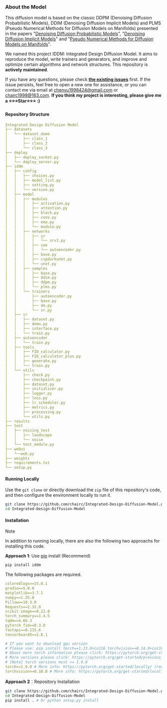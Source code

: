 ### About the Model

This diffusion model is based on the classic DDPM (Denoising Diffusion Probabilistic Models), DDIM (Denoising Diffusion Implicit Models) and PLMS (Pseudo Numerical Methods for Diffusion Models on Manifolds) presented in the papers "[Denoising Diffusion Probabilistic Models](https://arxiv.org/abs/2006.11239)", "[Denoising Diffusion Implicit Models](https://arxiv.org/abs/2010.02502)" and "[Pseudo Numerical Methods for Diffusion Models on Manifolds](https://openreview.net/forum?id=PlKWVd2yBkY)".

We named this project IDDM: Integrated Design Diffusion Model. It aims to reproduce the model, write trainers and generators, and improve and optimize certain algorithms and network structures. This repository is **actively maintained**.

If you have any questions, please check [**the existing issues**](https://github.com/chairc/Integrated-Design-Diffusion-Model/issues/9) first. If the issue persists, feel free to open a new one for assistance, or you can contact me via email at chenyu1998424@gmail.com or chairc1998@163.com. **If you think my project is interesting, please give me a ⭐⭐⭐Star⭐⭐⭐ :)**

#### Repository Structure

```yaml
Integrated Design Diffusion Model
├── datasets
│   └── dataset_demo
│       ├── class_1
│       ├── class_2
│       └── class_3
├── deploy
│   ├── deploy_socket.py
│   └── deploy_server.py
├── iddm
│   ├── config
│   │   ├── choices.py
│   │   ├── model_list.py
│   │   ├── setting.py
│   │   └── version.py
│   ├── model
│   │   ├── modules
│   │   │   ├── activation.py
│   │   │   ├── attention.py
│   │   │   ├── block.py
│   │   │   ├── conv.py
│   │   │   ├── ema.py
│   │   │   └── module.py
│   │   ├── networks
│   │   │   ├── sr
│   │   │   │   └── srv1.py
│   │   │   ├── vae
│   │   │   │   └── autoencoder.py
│   │   │   ├── base.py
│   │   │   ├── cspdarkunet.py
│   │   │   └── unet.py
│   │   ├── samples
│   │   │   ├── base.py
│   │   │   ├── ddim.py
│   │   │   ├── ddpm.py
│   │   │   └── plms.py
│   │   └── trainers
│   │       ├── autoencoder.py
│   │       ├── base.py
│   │       ├── dm.py
│   │       └── sr.py
│   ├── sr
│   │   ├── dataset.py
│   │   ├── demo.py
│   │   ├── interface.py
│   │   └── train.py
│   ├── autoencoder
│   │   └── train.py
│   ├── tools
│   │   ├── FID_calculator.py
│   │   ├── FID_calculator_plus.py
│   │   ├── generate.py
│   │   └── train.py
│   └── utils
│       ├── check.py
│       ├── checkpoint.py
│       ├── dataset.py
│       ├── initializer.py
│       ├── logger.py
│       ├── loss.py
│       ├── lr_scheduler.py
│       ├── metrics.py
│       ├── processing.py
│       └── utils.py
├── results
├── test
│   ├── noising_test
│   │   ├── landscape
│   │   └── noise
│   └── test_module.py
├── webui
│   └──web.py
├── weights
├── requirements.txt
└── setup.py
```

#### Running  Locally

Use the `git clone` or directly download the `zip` file of this repository's code, and then configure the environment locally to run it.

```bash
git clone https://github.com/chairc/Integrated-Design-Diffusion-Model.git
cd Integrated-Design-Diffusion-Model
```

#### Installation

> [!NOTE]
>
> In addition to running locally, there are also the following two approachs for installing this code.
>

**Approach 1**: Use [pip](https://pypi.org/project/iddm/) install (Recommend)

```bash
pip install iddm
```

The following  packages are required.

```yaml
coloredlogs==15.0.1
gradio==5.0.0
matplotlib==3.7.1
numpy==1.25.0
Pillow==10.3.0
Requests==2.32.0
scikit-image==0.22.0
torch_summary==1.4.5
tqdm==4.66.3
pytorch_fid==0.3.0
fastapi==0.115.6
tensorboardX==2.6.1

# If you want to download gpu version
# Please use: pip install torch==1.13.0+cu116 torchvision==0.14.0+cu116 -f https://download.pytorch.org/whl/torch_stable.html
# About more torch information please click: https://pytorch.org/get-started/previous-versions/#linux-and-windows-25
# More versions please click: https://pytorch.org/get-started/previous-versions
# [Note] torch versions must >= 1.9.0
torch>=1.9.0 # More info: https://pytorch.org/get-started/locally/ (recommended)
torchvision>=0.10.0 # More info: https://pytorch.org/get-started/locally/ (recommended)
```

**Approach 2**：Repository Installation

```bash
git clone https://github.com/chairc/Integrated-Design-Diffusion-Model.git
cd Integrated-Design-Diffusion-Model
pip install . # Or python setup.py install
```

